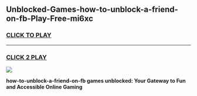 
## Unblocked-Games-how-to-unblock-a-friend-on-fb-Play-Free-mi6xc
<h3>
<a href="https://premium76.site?title=how-to-unblock-a-friend-on-fb&ref=20M">CLICK TO PLAY</a></h3>
<hr>

<h3>
<a href="https://premium76.site?title=how-to-unblock-a-friend-on-fb&ref=20M">CLICK 2 PLAY</a>
  
</h3>

<a href="https://premium76.site?title=how-to-unblock-a-friend-on-fb&ref=19M"><img src="https://clearcache.store/games.png"></a>


**how-to-unblock-a-friend-on-fb games unblocked: Your Gateway to Fun and Accessible Online Gaming**
